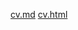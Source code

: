 [cv.md](https://andreygateluyk.github.io/rsschool-cv/cv)
[cv.html](https://andreygateluyk.github.io/rsschool-cv/)